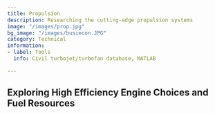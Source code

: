 ```yaml
---
title: Propulsion
description: Researching the cutting-edge propulsion systems
image: "/images/prop.jpg"
bg_image: "/images/busiecon.JPG"
category: Technical
information:
- label: Tools
  info: Civil turbojet/turbofan database, MATLAB

---
```

## Exploring High Efficiency Engine Choices and Fuel Resources
